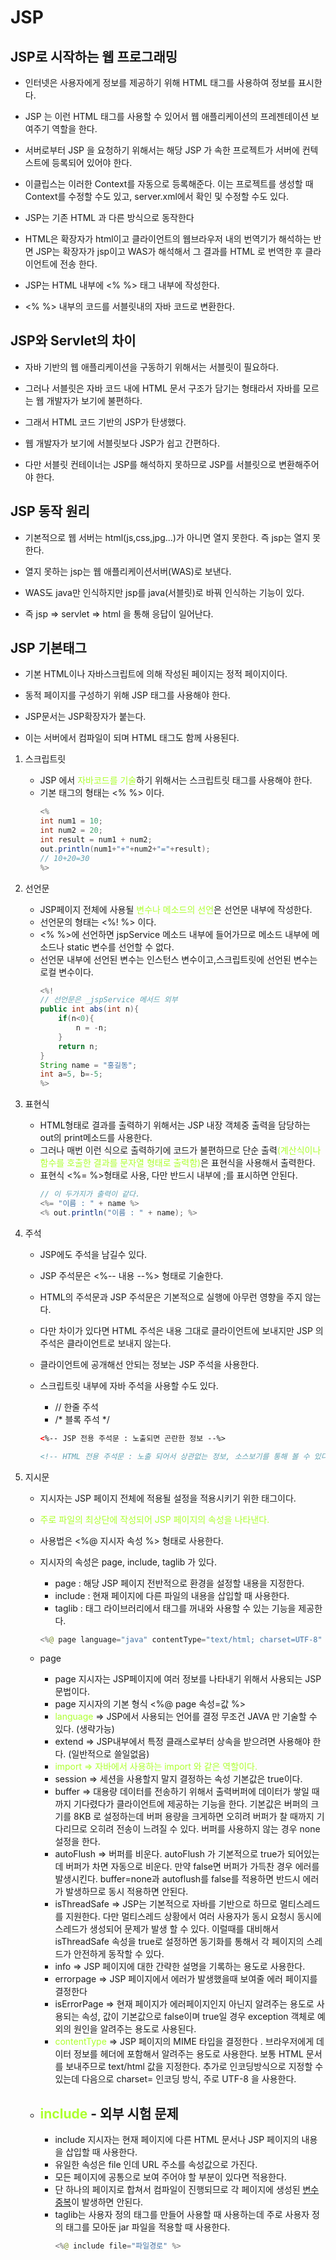# JSP
## JSP로 시작하는 웹 프로그래밍
* 인터넷은 사용자에게 정보를 제공하기 위해 HTML 태그를 사용하여 정보를 표시한다.

* JSP 는 이런 HTML 태그를 사용할 수 있어서 웹 애플리케이션의 프레젠테이션 보여주기 역할을 한다.

* 서버로부터 JSP 을 요청하기 위해서는 해당 JSP 가 속한 프로젝트가 서버에 컨텍스트에 등록되어 있어야 한다.

* 이클립스는 이러한 Context를 자동으로 등록해준다. 이는 프로젝트를 생성할 때 Context를 수정할 수도 있고, server.xml에서 확인 및 수정할 수도 있다.

* JSP는 기존 HTML 과 다른 방식으로 동작한다

* HTML은 확장자가 html이고 클라이언트의 웹브라우저 내의 번역기가 해석하는 반면 JSP는 확장자가 jsp이고 WAS가 해석해서 그 결과를 HTML 로 번역한 후 클라이언트에 전송 한다.

* JSP는 HTML 내부에 <%  %> 태그 내부에 작성한다.

* <%  %> 내부의 코드를 서블릿내의 자바 코드로 변환한다.

## JSP와 Servlet의 차이
* 자바 기반의 웹 애플리케이션을 구동하기 위해서는 서블릿이 필요하다.

* 그러나 서블릿은 자바 코드 내에 HTML 문서 구조가 담기는 형태라서 자바를 모르는 웹 개발자가 보기에 불편하다.

* 그래서 HTML 코드 기반의 JSP가 탄생했다.

* 웹 개발자가 보기에 서블릿보다 JSP가 쉽고 간편하다.

* 다만 서블릿 컨테이너는 JSP를 해석하지 못하므로 JSP를 서블릿으로 변환해주어야 한다.

## JSP 동작 원리
* 기본적으로 웹 서버는 html(js,css,jpg...)가 아니면 열지 못한다. 즉 jsp는 열지 못한다.

* 열지 못하는 jsp는 웹 애플리케이션서버(WAS)로 보낸다.

* WAS도 java만 인식하지만 jsp를 java(서블릿)로 바꿔 인식하는 기능이 있다.

* 즉 jsp => servlet => html 을 통해 응답이 일어난다.

## JSP 기본태그
* 기본 HTML이나 자바스크립트에 의해 작성된 페이지는 정적 페이지이다.

* 동적 페이지를 구성하기 위해 JSP 태그를 사용해야 한다.

* JSP문서는 JSP확장자가 붙는다.

* 이는 서버에서 컴파일이 되며 HTML 태그도 함께 사용된다.

1. 스크립트릿
    - JSP 에서 <span style="color:greenyellow">자바코드를 기술</span>하기 위해서는 스크립트릿 태그를 사용해야 한다.
    - 기본 태그의 형태는 <%  %> 이다.
        ```java
        <%
		int num1 = 10;
		int num2 = 20;
		int result = num1 + num2;
		out.println(num1+"+"+num2+"="+result);
        // 10+20=30
	    %>
        ```

2. 선언문
    - JSP페이지 전체에 사용될 <span style="color:greenyellow">변수나 메소드의 선언</span>은 선언문 내부에 작성한다.
    - 선언문의 형태는 <%!  %> 이다.
    - <%  %>에 선언하면 jspService 메소드 내부에 들어가므로 메소드 내부에 메소드나 static 변수를 선언할 수 없다.
    - 선언문 내부에 선언된 변수는 인스턴스 변수이고,스크립트릿에 선언된 변수는 로컬 변수이다.
        ```java
        <%!
		// 선언문은 _jspService 메서드 외부
		public int abs(int n){		
			if(n<0){
				n = -n;
			}
			return n;
		}
		String name = "홍길동";
		int a=5, b=-5;
	    %>
        ```

3. 표현식
    - HTML형태로 결과를 출력하기 위해서는 JSP 내장 객체중 출력을 담당하는 out의 print메소드를 사용한다.
    - 그러나 매번 이런 식으로 출력하기에 코드가 불편하므로 단순 출력<span style="color:greenyellow">(계산식이나 함수를 호출한 결과를 문자열 형태로 출력함)</span>은 표현식을 사용해서 출력한다.
    - 표현식 <%= %>형태로 사용, 다만 반드시 내부에 ;를 표시하면 안된다.
        ```java
        // 이 두가지가 출력이 같다.
        <%= "이름 : " + name %>
        <% out.println("이름 : " + name); %>
        ```

4. 주석
    - JSP에도 주석을 남길수 있다.

    - JSP 주석문은 <%-- 내용 --%> 형태로 기술한다.

    - HTML의 주석문과 JSP 주석문은 기본적으로 실행에 아무런 영향을 주지 않는다.

    - 다만 차이가 있다면 HTML 주석은 내용 그대로 클라이언트에 보내지만 JSP 의 주석은 클라이언트로 보내지 않는다.

    - 클라이언트에 공개해선 안되는 정보는 JSP 주석을 사용한다.

    - 스크립트릿 내부에 자바 주석을 사용할 수도 있다.
        + // 한줄 주석
        + /* 블록 주석 */
        ```html
        <%-- JSP 전용 주석문 : 노출되면 곤란한 정보 --%>
	
	    <!-- HTML 전용 주석문 : 노출 되어서 상관없는 정보, 소스보기를 통해 볼 수 있다. -->
        ```
    
5. 지시문
    - 지시자는 JSP 페이지 전체에 적용될 설정을 적용시키기 위한 태그이다.

    - <span style="color:greenyellow">주로 파일의 최상단에 작성되어 JSP 페이지의 속성을 나타낸다.</span>

    - 사용법은 <%@ 지시자 속성 %> 형태로 사용한다.

    - 지시자의 속성은 page, include, taglib 가 있다.
        + page : 해당 JSP 페이지 전반적으로 환경을 설정할 내용을 지정한다.
        + include : 현재 페이지에 다른 파일의 내용을 삽입할 때 사용한다.
        + taglib : 태그 라이브러리에서 태그를 꺼내와 사용할 수 있는 기능을 제공한다.
    
        ```java
        <%@ page language="java" contentType="text/html; charset=UTF-8" pageEncoding="UTF-8" %>
        ```
    
    - page
        + page 지시자는 JSP페이지에 여러 정보를 나타내기 위해서 사용되는 JSP 문법이다.
        + page 지시자의 기본 형식 <%@ page 속성=값 %>
        + <span style="color:greenyellow">language</span> => JSP에서 사용되는 언어를 결정 무조건 JAVA 만 기술할 수 있다. (생략가능)
        + extend => JSP내부에서 특정 클래스로부터 상속을 받으려면 사용해야 한다. (일반적으로 쓸일없음)
        + <span style="color:greenyellow">import => 자바에서 사용하는 import 와 같은 역할이다.</span>
        + session => 세션을 사용할지 말지 결정하는 속성 기본값은 true이다.
        + buffer => 대용량 데이터를 전송하기 위해서 출력버퍼에 데이터가 쌓일 때 까지 기다렸다가 클라이언트에 제공하는 기능을 한다. 기본값은 버퍼의 크기를 8KB 로 설정하는데 버퍼 용량을 크게하면 오히려 버퍼가 찰 때까지 기다리므로 오히려 전송이 느려질 수 있다. 버퍼를 사용하지 않는 경우 none 설정을 한다.
        + autoFlush => 버퍼를 비운다. autoFlush 가 기본적으로 true가 되어있는데 버퍼가 차면 자동으로 비운다. 만약 false면 버퍼가 가득찬 경우 에러를 발생시킨다. buffer=none과 autoflush를 false를 적용하면 반드시 에러가 발생하므로 동시 적용하면 안된다.
        + isThreadSafe => JSP는 기본적으로 자바를 기반으로 하므로 멀티스레드를 지원한다. 다만 멀티스레드 상황에서 여러 사용자가 동시 요청시 동시에 스레드가 생성되어 문제가 발생 할 수 있다. 이럴때를 대비해서 isThreadSafe 속성을 true로 설정하면 동기화를 통해서 각 페이지의 스레드가 안전하게 동작할 수 있다.
        + info => JSP 페이지에 대한 간략한 설명을 기록하는 용도로 사용한다.
        + errorpage => JSP 페이지에서 에러가 발생했을때 보여줄 에러 페이지를 결정한다
        + isErrorPage => 현재 페이지가 에러페이지인지 아닌지 알려주는 용도로 사용되는 속성, 값이 기본값으로 false이며 true일 경우 exception 객체로 예외의 원인을 알려주는 용도로 사용된다.
        + <span style="color:greenyellow">contentType</span> => JSP 페이지의 MIME 타입을 결정한다 . 브라우저에게 데이터 정보를 헤더에 포함해서 알려주는 용도로 사용한다. 보통 HTML 문서를 보내주므로 text/html 값을 지정한다. 추가로 인코딩방식으로 지정할 수 있는데 다음으로 charset= 인코딩 방식, 주로 UTF-8 을 사용한다.
    
    - ## <span style="color:greenyellow">include</span> - 외부 시험 문제
        + include 지시자는 현재 페이지에 다른 HTML 문서나 JSP 페이지의 내용을 삽입할 때 사용한다.
        + 유일한 속성은 file 인데 URL 주소를 속성값으로 가진다.
        + 모든 페이지에 공통으로 보여 주어야 할 부분이 있다면 적용한다.
        + 단 하나의 페이지로 합쳐서 컴파일이 진행되므로 각 페이지에 생성된 <u>변수중복</u>이 발생하면 안된다.
        + taglib는 사용자 정의 태그를 만들어 사용할 때 사용하는데 주로 사용자 정의 태그를 모아둔 jar 파일을 적용할 때 사용한다.
            ```java
            <%@ include file="파일경로" %>
            ```